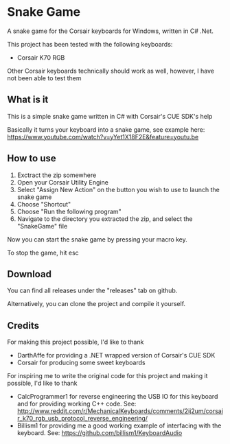 Snake Game
=============

A snake game for the Corsair keyboards for Windows, written in C# .Net.

This project has been tested with the following keyboards:
* Corsair K70 RGB

Other Corsair keyboards technically should work as well, however, I have not been able to test them

What is it
----------

This is a simple snake game written in C# with Corsair's CUE SDK's help

Basically it turns your keyboard into a snake game, see example here: https://www.youtube.com/watch?v=yYet1X18F2E&feature=youtu.be

How to use
----------

1. Exctract the zip somewhere
2. Open your Corsair Utility Engine
3. Select "Assign New Action" on the button you wish to use to launch the snake game
4. Choose "Shortcut"
5. Choose "Run the following program"
6. Navigate to the directory you extracted the zip, and select the "SnakeGame" file

Now you can start the snake game by pressing your macro key.

To stop the game, hit esc

Download
--------

You can find all releases under the "releases" tab on github.

Alternatively, you can clone the project and compile it yourself.

Credits
-------
For making this project possible, I'd like to thank
* DarthAffe for providing a .NET wrapped version of Corsair's CUE SDK
* Corsair for producing some sweet keyboards

For inspiring me to write the original code for this project and making it possible, I'd like to thank
* CalcProgrammer1 for reverse engineering the USB IO for this keyboard and for providing working C++ code. See: http://www.reddit.com/r/MechanicalKeyboards/comments/2ij2um/corsair_k70_rgb_usb_protocol_reverse_engineering/
* Billism1 for providing me a good working example of interfacing with the keyboard. See: https://github.com/billism1/KeyboardAudio
